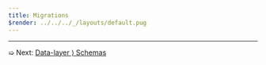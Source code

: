 ```yaml
---
title: Migrations
$render: ../../../_/layouts/default.pug
---
```


---

➯ Next: [Data-layer &rangle; Schemas](./docs/validation)
